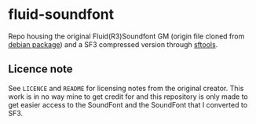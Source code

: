 # fluid-soundfont
Repo housing the original Fluid(R3)Soundfont GM (origin file cloned from [debian package](https://packages.debian.org/jessie/fluid-soundfont-gm)) and a SF3 compressed version through [sftools](https://github.com/musescore/sftools).

## Licence note
See `LICENCE` and `README` for licensing notes from the original creator. This work is in no way mine to get credit for and this repository is only made to get easier access to the SoundFont and the SoundFont that I converted to SF3.
